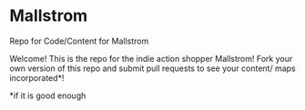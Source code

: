 Mallstrom
=========

Repo for Code/Content for Mallstrom

Welcome! This is the repo for the indie action shopper Mallstrom! 
Fork your own version of this repo and submit pull requests to see your content/ maps incorporated*!


*if it is good enough

